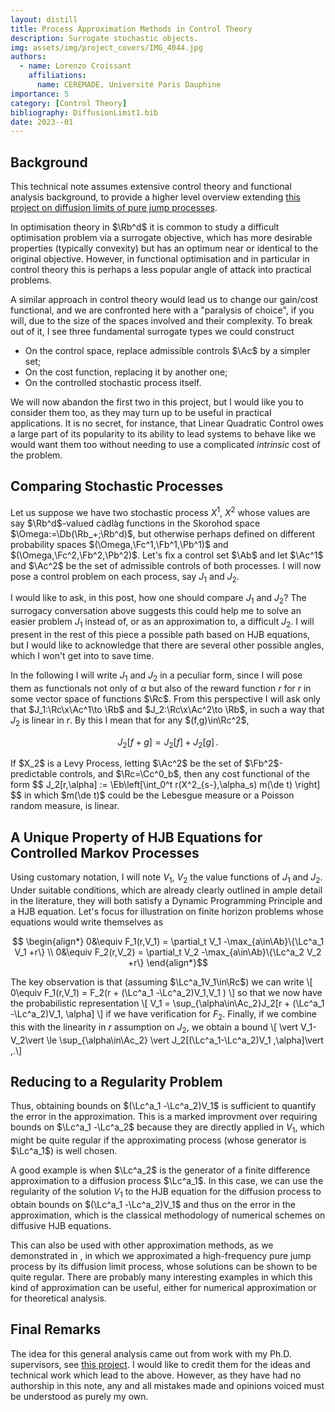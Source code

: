```yaml
---
layout: distill
title: Process Approximation Methods in Control Theory
description: Surrogate stochastic objects.
img: assets/img/project_covers/IMG_4044.jpg
authors:
  - name: Lorenzo Croissant
    affiliations:
      name: CEREMADE, Université Paris Dauphine
importance: 5
category: [Control Theory]
bibliography: DiffusionLimit1.bib
date: 2023--01
---
```

<div style="display:none">
  $$ 
    \def\de{\mathrm{d}}
    \def\De{\mathrm{D}}
    \def\x{\times}
    \def\ve{\varepsilon}
    \def\dre{\delta r^\ve}
    \def\de{\mathrm{d}}
    \def\De{\mathrm{D}}
    \def\x{\times}
    \def\ve{\varepsilon}
    \def\dre{\delta r^\ve} 
  $$
  $$
    \def\Ab{\mathbb{A}}
    \def\Bb{\mathbb{B}}
    \def\Cb{\mathbb{C}}
    \def\Db{\mathbb{D}}
    \def\Eb{\mathbb{E}}
    \def\Fb{\mathbb{F}}
    \def\Hb{\mathbb{H}}
    \def\Gb{\mathbb{G}}
    \def\Ib{\mathbb{I}}
    \def\Jb{\mathbb{J}}
    \def\Lb{\mathbb{L}}
    \def\Kb{\mathbb{K}}
    \def\Mb{\mathbb{M}}
    \def\Nb{\mathbb{N}}
    \def\Ob{\mathbb{O}}
    \def\Pb{\mathbb{P}}
    \def\Qb{\mathbb{Q}}
    \def\Rb{\mathbb{R}}
    \def\Sb{\mathbb{S}}
    \def\Tb{\mathbb{T}}
    \def\Ub{\mathbb{U}}
    \def\Vb{\mathbb{V}}
    \def\Wb{\mathbb{W}}
    \def\Xb{\mathbb{X}}
    \def\Yb{\mathbb{Y}}
    \def\Zb{\mathbb{Z}}
  $$<!-- %% Caligraphics %% -->
  $$
    \def\Ac{\mathcal{A}}
    \def\Bc{\mathcal{B}}
    \def\Cc{\mathcal{C}}
    \def\Dc{\mathcal{D}}
    \def\Ec{\mathcal{E}}
    \def\Fc{\mathcal{F}}
    \def\Hc{\mathcal{H}}
    \def\Gc{\mathcal{G}}
    \def\Ic{\mathcal{I}}
    \def\Jc{\mathcal{J}}
    \def\Lc{\mathcal{L}}
    \def\Kc{\mathcal{K}}
    \def\Mc{\mathcal{M}}
    \def\Nc{\mathcal{N}}
    \def\Oc{\mathcal{O}}
    \def\Pc{\mathcal{P}}
    \def\Qc{\mathcal{Q}}
    \def\Rc{\mathcal{R}}
    \def\Sc{\mathcal{S}}
    \def\Tc{\mathcal{T}}
    \def\Uc{\mathcal{U}}
    \def\Vc{\mathcal{V}}
    \def\Wc{\mathcal{W}}
    \def\Xc{\mathcal{X}}
    \def\Yc{\mathcal{Y}}
    \def\Zc{\mathcal{Z}}
  $$<!-- %% Romans %% -->
  $$
    \def\Ar{\mathrm{A}}
    \def\Br{\mathrm{B}}
    \def\Cr{\mathrm{C}}
    \def\Dr{\mathrm{D}}
    \def\Er{\mathrm{E}}
    \def\Fr{\mathrm{F}}
    \def\Hr{\mathrm{H}}
    \def\Gr{\mathrm{G}}
    \def\Ir{\mathrm{I}}
    \def\Jr{\mathrm{J}}
    \def\Lr{\mathrm{L}}
    \def\Kr{\mathrm{K}}
    \def\Mr{\mathrm{M}}
    \def\Nr{\mathrm{N}}
    \def\Or{\mathrm{O}}
    \def\Pr{\mathrm{P}}
    \def\Qr{\mathrm{Q}}
    \def\Rr{\mathrm{R}}
    \def\Sr{\mathrm{S}}
    \def\Tr{\mathrm{T}}
    \def\Ur{\mathrm{U}}
    \def\Vr{\mathrm{V}}
    \def\Wr{\mathrm{W}}
    \def\Xr{\mathrm{X}}
    \def\Yr{\mathrm{Y}}
    \def\Zr{\mathrm{Z}}
  $$
  $$
    \def\ar{\mathrm{a}}
    \def\br{\mathrm{b}}
    \def\cr{\mathrm{c}}
    \def\dr{\mathrm{d}}
    \def\er{\mathrm{e}}
    \def\fr{\mathrm{f}}
    \def\hr{\mathrm{g}}
    \def\gr{\mathrm{h}}
    \def\ir{\mathrm{i}}
    \def\jr{\mathrm{j}}
    \def\kr{\mathrm{k}}
    \def\lr{\mathrm{l}}
    \def\mr{\mathrm{m}}
    \def\nr{\mathrm{n}}
    \def\or{\mathrm{o}}
    \def\pr{\mathrm{p}}
    \def\qr{\mathrm{q}}
    \def\rr{\mathrm{r}}
    \def\sr{\mathrm{s}}
    \def\tr{\mathrm{t}}
    \def\ur{\mathrm{u}}
    \def\vr{\mathrm{v}}
    \def\wr{\mathrm{w}}
    \def\xr{\mathrm{x}}
    \def\yr{\mathrm{y}}
    \def\zr{\mathrm{z}}
  $$ <!-- %% Scripts %% -->
  $$
    \def\As{\mathscr{A}}
    \def\Bs{\mathscr{B}}
    \def\Cs{\mathscr{C}}
    \def\Ds{\mathscr{D}}
    \def\Es{\mathscr{E}}
    \def\Fs{\mathscr{F}}
    \def\Hs{\mathscr{H}}
    \def\Gs{\mathscr{G}}
    \def\Is{\mathscr{I}}
    \def\Js{\mathscr{J}}
    \def\Ls{\mathscr{L}}
    \def\Ks{\mathscr{K}}
    \def\Ms{\mathscr{M}}
    \def\Ns{\mathscr{N}}
    \def\Os{\mathscr{O}}
    \def\Ps{\mathscr{P}}
    \def\Qs{\mathscr{Q}}
    \def\Rs{\mathscr{R}}
    \def\Ss{\mathscr{S}}
    \def\Ts{\mathscr{T}}
    \def\Us{\mathscr{U}}
    \def\Vs{\mathscr{V}}
    \def\Ws{\mathscr{W}}
    \def\Xs{\mathscr{X}}
    \def\Ys{\mathscr{Y}}
    \def\Zs{\mathscr{Z}}
  $$<!-- %% Bold face %% -->
  $$
    \def\Abf{\mathbf{A}}
    \def\Bbf{\mathbf{B}}
    \def\Cbf{\mathbf{C}}
    \def\Dbf{\mathbf{D}}
    \def\Ebf{\mathbf{E}}
    \def\Fbf{\mathbf{F}}
    \def\Hbf{\mathbf{H}}
    \def\Gbf{\mathbf{G}}
    \def\Ibf{\mathbf{I}}
    \def\Jbf{\mathbf{J}}
    \def\Lbf{\mathbf{L}}
    \def\Kbf{\mathbf{K}}
    \def\Mbf{\mathbf{M}}
    \def\Nbf{\mathbf{N}}
    \def\Obf{\mathbf{O}}
    \def\Pbf{\mathbf{P}}
    \def\Qbf{\mathbf{Q}}
    \def\Rbf{\mathbf{R}}
    \def\Sbf{\mathbf{S}}
    \def\Tbf{\mathbf{T}}
    \def\Ubf{\mathbf{U}}
    \def\Vbf{\mathbf{V}}
    \def\Wbf{\mathbf{W}}
    \def\Xbf{\mathbf{X}}
    \def\Ybf{\mathbf{Y}}
    \def\Zbf{\mathbf{Z}}
  $$
  $$
    \def\abf{\mathbf{a}}
    \def\bbf{\mathbf{b}}
    \def\cbf{\mathbf{c}}
    \def\dbf{\mathbf{d}}
    \def\ebf{\mathbf{e}}
    \def\fbf{\mathbf{f}}
    \def\hbf{\mathbf{g}}
    \def\gbf{\mathbf{h}}
    \def\ibf{\mathbf{i}}
    \def\jbf{\mathbf{j}}
    \def\kbf{\mathbf{k}}
    \def\lbf{\mathbf{l}}
    \def\mbf{\mathbf{m}}
    \def\nbf{\mathbf{n}}
    \def\obf{\mathbf{o}}
    \def\pbf{\mathbf{p}}
    \def\qbf{\mathbf{q}}
    \def\rbf{\mathbf{r}}
    \def\sbf{\mathbf{s}}
    \def\tbf{\mathbf{t}}
    \def\ubf{\mathbf{u}}
    \def\vbf{\mathbf{v}}
    \def\wbf{\mathbf{w}}
    \def\xbf{\mathbf{x}}
    \def\ybf{\mathbf{y}}
    \def\zbf{\mathbf{z}}
  $$<!-- %% Fraktur %% -->
  $$
    \def\Af{\mathfrak{A}}
    \def\Bf{\mathfrak{B}}
    \def\Cf{\mathfrak{C}}
    \def\Df{\mathfrak{D}}
    \def\Ef{\mathfrak{E}}
    \def\Ff{\mathfrak{F}}
    \def\Hf{\mathfrak{H}}
    \def\Gf{\mathfrak{G}}
    \def\If{\mathfrak{I}}
    \def\Jf{\mathfrak{J}}
    \def\Lf{\mathfrak{L}}
    \def\Kf{\mathfrak{K}}
    \def\Mf{\mathfrak{M}}
    \def\Nf{\mathfrak{N}}
    \def\Of{\mathfrak{O}}
    \def\Pf{\mathfrak{P}}
    \def\Qf{\mathfrak{Q}}
    \def\Rf{\mathfrak{R}}
    \def\Sf{\mathfrak{S}}
    \def\Tf{\mathfrak{T}}
    \def\Uf{\mathfrak{U}}
    \def\Vf{\mathfrak{V}}
    \def\Wf{\mathfrak{W}}
    \def\Xf{\mathfrak{X}}
    \def\Yf{\mathfrak{Y}}
    \def\Zf{\mathfrak{Z}}
  $$
  $$
    \def\af{\mathfrak{a}}
    \def\bf{\mathfrak{b}}
    \def\cf{\mathfrak{c}}
    \def\df{\mathfrak{d}}
    \def\ef{\mathfrak{e}}
    \def\ff{\mathfrak{f}}
    \def\hf{\mathfrak{g}}
    \def\gf{\mathfrak{h}}
    \def\if{\mathfrak{i}}
    \def\jf{\mathfrak{j}}
    \def\kf{\mathfrak{k}}
    \def\lf{\mathfrak{l}}
    \def\mf{\mathfrak{m}}
    \def\nf{\mathfrak{n}}
    \def\of{\mathfrak{o}}
    \def\pf{\mathfrak{p}}
    \def\qf{\mathfrak{q}}
    \def\rf{\mathfrak{r}}
    \def\sf{\mathfrak{s}}
    \def\tf{\mathfrak{t}}
    \def\uf{\mathfrak{u}}
    \def\vf{\mathfrak{v}}
    \def\wf{\mathfrak{w}}
    \def\xf{\mathfrak{x}}
    \def\yf{\mathfrak{y}}
    \def\zf{\mathfrak{z}} 
  $$
</div>



## Background

This technical note assumes extensive control theory and functional analysis background, to provide a higher level overview extending [this project on diffusion limits of pure jump processes](/projects/Diffusion_limit/). 

In optimisation theory in $\Rb^d$ it is common to study a difficult optimisation problem via a surrogate objective, which has more desirable properties (typically convexity) but has an optimum near or identical to the original objective. However, in functional optimisation and in particular in control theory this is perhaps a less popular angle of attack into practical problems. 

 A similar approach in control theory would lead us to change our gain/cost functional, and we are confronted here with a "paralysis of choice", if you will, due to the size of the spaces involved and their complexity. To break out of it, I see three fundamental surrogate types we could construct 

<ul>
<li> On the control space, replace admissible controls $\Ac$ by a simpler set;</li>
<li> On the cost function, replacing it by another one;</li>
<li> On the controlled stochastic process itself.</li>
</ul>

We will now abandon the first two in this project, but I would like you to consider them too, as they may turn up to be useful in practical applications. It is no secret, for instance, that Linear Quadratic Control owes a large part of its popularity to its ability to lead systems to behave like we would want them too without needing to use a complicated <i> intrinsic </i> cost of the problem. 

## Comparing Stochastic Processes 

Let us suppose we have two stochastic process $X^1$, $X^2$ whose values are say $\Rb^d$-valued càdlàg functions in the Skorohod space $\Omega:=\Db(\Rb_+;\Rb^d)$, but otherwise perhaps defined on different probability spaces $(\Omega,\Fc^1,\Fb^1,\Pb^1)$ and $(\Omega,\Fc^2,\Fb^2,\Pb^2)$. Let's fix a control set $\Ab$ and let $\Ac^1$ and $\Ac^2$ be the set of admissible controls of both processes. I will now pose a control problem on each process, say $J_1$ and $J_2$.

I would like to ask, in this post, how one should compare $J_1$ and $J_2$? The surrogacy conversation above suggests this could help me to solve an easier problem $J_1$ instead of, or as an approximation to, a difficult $J_2$. I will present in the rest of this piece a possible path based on HJB equations, but I would like to acknowledge that there are several other possible angles, which I won't get into to save time. 


In the following I will write $J_1$ and $J_2$ in a peculiar form, since I will pose them as  functionals not only of $\alpha$ but also of the reward function $r$ for $r$ in some vector space of functions $\Rc$.
From this perspective I will ask only that $J_1:\Rc\x\Ac^1\to \Rb$ and $J_2:\Rc\x\Ac^2\to \Rb$, in such a way that $J_2$ is linear in $r$. By this I mean that for any $(f,g)\in\Rc^2$, 

$$ J_2[f+g] = J_2[f] + J_2[g]\,. $$

<div class="example">
If $X_2$ is a Levy Process, letting $\Ac^2$ be the set of $\Fb^2$-predictable controls, and $\Rc=\Cc^0_b$, then any cost functional of the form 
$$ J_2[r,\alpha] := \Eb\left[\int_0^t r(X^2_{s-},\alpha_s)  m(\de t) \right] $$
in which $m(\de t)$ could be the Lebesgue measure or a Poisson random measure, is linear.
</div>

## A Unique Property of HJB Equations for Controlled Markov Processes

Using customary notation, I will note $V_1$, $V_2$ the value functions of $J_1$ and $J_2$. Under suitable conditions, which are already clearly outlined in ample detail in the literature, they will both satisfy a Dynamic Programming Principle and a HJB equation. Let's focus for illustration on finite horizon problems whose equations would write themselves as 

$$ \begin{align*} 0&\equiv F_1(r,V_1) = \partial_t  V_1 -\max_{a\in\Ab}\{\Lc^a_1 V_1 +r\} \\
 0&\equiv F_2(r,V_2) = \partial_t  V_2 -\max_{a\in\Ab}\{\Lc^a_2 V_2 +r\} \end{align*}$$

The key observation is that (assuming $\Lc^a_1V_1\in\Rc$) we can write
\\[ 0\equiv F_1(r,V_1) = F_2(r + (\Lc^a_1 -\Lc^a_2)V_1,V_1 ) \\] 
so that we now have the probabilistic representation
\\[ V_1 = \sup_{\alpha\in\Ac_2}J_2[r + (\Lc^a_1 -\Lc^a_2)V_1, \alpha] \\]
if we have verification for $F_2$. Finally, if we combine this with the linearity in $r$ assumption on $J_2$, we obtain a bound 
\\[ \vert V_1-V_2\vert \le \sup_{\alpha\in\Ac_2} \vert J_2[(\Lc^a_1-\Lc^a_2)V_1 ,\alpha]\vert \,.\\]

## Reducing to a Regularity Problem

Thus, obtaining bounds on $(\Lc^a_1 -\Lc^a_2)V_1$ is sufficient to quantify the error in the approximation. This is a marked improvment over requiring bounds on $\Lc^a_1 -\Lc^a_2$ because they are directly applied in $V_1$, which might be quite regular if the approximating process (whose generator is $\Lc^a_1$) is well chosen. 

A good example is when $\Lc^a_2$ is the generator of a finite difference approximation to a diffusion process $\Lc^a_1$. In this case, we can use the regularity of the solution $V_1$ to the HJB equation for the diffusion process to obtain bounds on $(\Lc^a_1 -\Lc^a_2)V_1$ and thus on the error in the approximation, which is the classical methodology of numerical schemes on diffusive HJB equations. 

This can also be used with other approximation methods, as we demonstrated in <d-cite key="ABC23"></d-cite>, in which we approximated a high-frequency pure jump process by its diffusion limit process, whose solutions can be shown to be quite regular. There are probably many interesting examples in which this kind of approximation can be useful, either for numerical approximation or for theoretical analysis.

## Final Remarks

The idea for this general analysis came out from work with my Ph.D. supervisors, see [this project](/_projects/Diffusion_limit.md). I would like to credit them for the ideas and technical work which lead to the above. However, as they have had no authorship in this note, any and all mistakes made and opinions voiced must be understood as purely my own.
